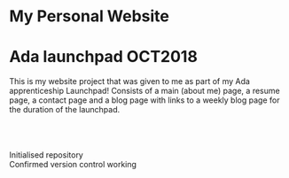 <h1>My Personal Website</h1>
<h1>Ada launchpad OCT2018</h2>

<p>
This is my website project that was given to me as part of my Ada apprenticeship Launchpad! Consists of a main (about me) page, a resume page, a contact page and a blog page with links to a weekly blog page for the duration of the launchpad.
</p>


<br><br><br>
Initialised repository<br>
Confirmed version control working
